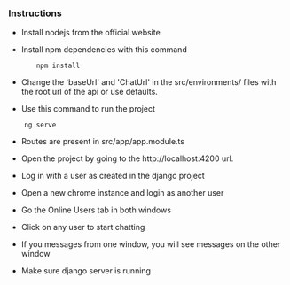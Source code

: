 ### Instructions

* Install nodejs from the official website

* Install npm dependencies with this command

```
       npm install
```

* Change the 'baseUrl' and 'ChatUrl' in the src/environments/ files with the root url of the api or use defaults.

* Use this command to run the project

```
    ng serve
```


* Routes are present in src/app/app.module.ts

* Open the project by going to the http://localhost:4200 url.

* Log in with a user as created in the django project

* Open a new chrome instance and login as another user

* Go the Online Users tab in both windows

* Click on any user to start chatting

* If you messages from one window, you will see messages on the other window

* Make sure django server is running
